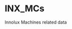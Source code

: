 # INX_MCs
Innolux Machines related data
<a href="https://github.com/chienping3/INX_MCs" src="https://img.shields.io/badge/Johnny-Hsu-SAP"></a>
